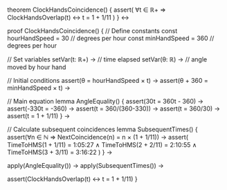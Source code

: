 theorem ClockHandsCoincidence() {
  assert(
    ∀t ∈ ℝ+ ⇒ ClockHandsOverlap(t) ↔ t = 1 + 1/11
  )
} ↔

proof ClockHandsCoincidence() {
  // Define constants
  const hourHandSpeed = 30 // degrees per hour
  const minHandSpeed = 360 // degrees per hour
  
  // Set variables
  setVar(t: ℝ+) → // time elapsed
  setVar(θ: ℝ) → // angle moved by hour hand
  
  // Initial conditions
  assert(θ = hourHandSpeed × t) →
  assert(θ + 360 = minHandSpeed × t) →
  
  // Main equation
  lemma AngleEquality() {
    assert(30t = 360t - 360) →
    assert(-330t = -360) →
    assert(t = 360/(360-330)) →
    assert(t = 360/30) →
    assert(t = 1 + 1/11)
  } →
  
  // Calculate subsequent coincidences
  lemma SubsequentTimes() {
    assert(∀n ∈ ℕ ⇒ NextCoincidence(n) = n × (1 + 1/11)) →
    assert(
      TimeToHMS(1 + 1/11) = 1:05:27 ∧
      TimeToHMS(2 + 2/11) = 2:10:55 ∧
      TimeToHMS(3 + 3/11) = 3:16:22
    )
  } →
  
  apply(AngleEquality()) →
  apply(SubsequentTimes()) →
  
  assert(ClockHandsOverlap(t) ↔ t = 1 + 1/11)
}